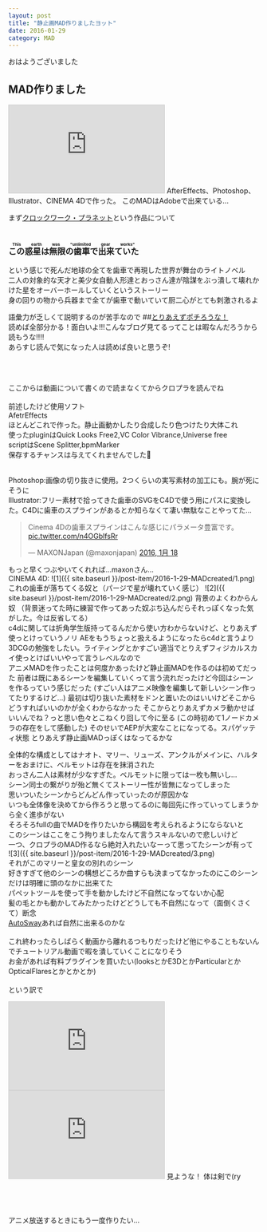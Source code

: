 ```yaml
---
layout: post
title: "静止画MAD作りましたヨット"
date: 2016-01-29
category: MAD
---
```


おはようございました  

## MAD作りました  
<iframe width="312" height="176" src="http://ext.nicovideo.jp/thumb/sm28100135" scrolling="no" style="border:solid 1px #CCC;" frameborder="0"><a href="http://www.nicovideo.jp/watch/sm28100135">【ニコニコ動画】【静止画MAD】 時計仕掛けの惑星 【クロックワーク・プラネット】</a></iframe>  
AfterEffects、Photoshop、Illustrator、CINEMA 4Dで作った。  
このMADはAdobeで出来ている...

まず[クロックワーク・プラネット](http://lanove.kodansha.co.jp/official/clopla/)という作品について  
<br>

### <ruby>この惑星は無限の歯車で出来ていた<rp>（</rp><rt>This earth was "unlimited gear works"</rt><rp>）</rp></ruby>
という感じで死んだ地球の全てを歯車で再現した世界が舞台のライトノベル  
二人の対象的な天才と美少女自動人形達とおっさん達が陰謀をぶっ潰して壊れかけた星をオーバーホールしていくというストーリー  
身の回りの物から兵器まで全てが歯車で動いていて厨二心がとても刺激されるよ  

語彙力が乏しくて説明するのが苦手なので
##[とりあえずポチろうな！](http://www.amazon.co.jp/dp/4063752933/ref=cm_sw_r_tw_dp_L10Qwb1Q0KFE7)  
読めば全部分かる！面白いよ!!!こんなブログ見てるってことは暇なんだろうから読もうな!!!!  
あらすじ読んで気になった人は読めば良いと思うぞ!

<br><br>


ここからは動画について書くので読まなくてからクロプラを読んでね  
<br>
前述したけど使用ソフト  
AfetrEffects    
ほとんどこれで作った。静止画動かしたり合成したり色つけたり大体これ  
使ったpluginはQuick Looks Free2,VC Color Vibrance,Universe free    
scriptはScene Splitter,bpmMarker   
保存するチャンスは与えてくれませんでした💢
  
<br>
Photoshop:画像の切り抜きに使用。2つくらいの実写素材の加工にも。腕が死にそうに  
<br>
Illustrator:フリー素材で拾ってきた歯車のSVGをC4Dで使う用にパスに変換した。C4Dに歯車のスプラインがあるとか知らなくて凄い無駄なことやってた...  
<blockquote class="twitter-tweet" lang="ja"><p lang="ja" dir="ltr">Cinema 4Dの歯車スプラインはこんな感じにパラメータ豊富です。 <a href="https://t.co/n4OGblfsRr">pic.twitter.com/n4OGblfsRr</a></p>&mdash; MAXONJapan (@maxonjapan) <a href="https://twitter.com/maxonjapan/status/688945028480172033">2016, 1月 18</a></blockquote>
<script async src="//platform.twitter.com/widgets.js" charset="utf-8"></script>  
もっと早くつぶやいてくれれば...maxonさん...   
<br>
CINEMA 4D:  
![1]({{ site.baseurl }}/post-item/2016-1-29-MADcreated/1.png)  
これの歯車が落ちてくる奴と（パージで星が壊れていく感じ）  
![2]({{ site.baseurl }}/post-item/2016-1-29-MADcreated/2.png)  
背景のよくわからん奴  
（背景迷ってた時に練習で作ってあった奴ぶち込んだらそれっぽくなった気がした。今は反省してる）    
<br>
c4dに関しては折角学生版持ってるんだから使い方わからないけど、とりあえず使っとけっていうノリ  
AEをもうちょっと扱えるようになったらc4dと言うより3DCGの勉強をしたい。ライティングとかすごい適当でとりえずフィジカルスカイ使っとけばいいやって言うレベルなので 
<br>
アニメMADを作ったことは何度かあったけど静止画MADを作るのは初めてだった  
前者は既にあるシーンを編集していくって言う流れだったけど今回はシーンを作るっていう感じだった  
(すごい人はアニメ映像を編集して新しいシーン作ってたりするけど...)  
最初は切り抜いた素材をドンと置いたのはいいけどそこからどうすればいいのかが全くわからなかった  
そこからとりあえずカメラ動かせばいいんでね？っと思い色々とこねくり回して今に至る
(この時初めて1ノードカメラの存在をして感動した)  
そのせいでAEPが大変なことになってる。スパゲッティ状態  
とりあえず静止画MADっぽくはなってるかな  
<br>

全体的な構成としてはナオト、マリー、リューズ、アンクルがメインに、ハルターをおまけに、ベルモットは存在を抹消された  
おっさん二人は素材が少なすぎた。ベルモットに限っては一枚も無いし...  
シーン同士の繋がりが殆ど無くてストーリー性が皆無になってしまった  
思いついたシーンからどんどん作っていったのが原因かな  
いつも全体像を決めてから作ろうと思ってるのに毎回先に作っていってしまうから全く進歩がない  
そろそろfullの曲でMADを作りたいから構図を考えられるようにならないと
<br>
このシーンはここをこう拘りましたなんて言うスキルないので悲しいけど  
一つ、クロプラのMAD作るなら絶対入れたいなーって思ってたシーンが有って  
![3]({{ site.baseurl }}/post-item/2016-1-29-MADcreated/3.png)  
それがこのマリーと皇女の別れのシーン  
好きすぎて他のシーンの構想どころか曲すらも決まってなかったのにこのシーンだけは明確に頭のなかに出来てた  
パペットツールを使って手を動かしたけど不自然になってないか心配  
髪の毛とかも動かしてみたかったけどどうしても不自然になって（面倒くさくて）断念  
[AutoSway](http://www.flashbackj.com/aescripts/autosway/)あれば自然に出来るのかな  
<br>
これ終わったらしばらく動画から離れるつもりだったけど他にやることもないんでチュートリアル動画で暇を潰していくことになりそう  
お金があれば有料プラグインを買いたい(looksとかE3DとかParticularとかOpticalFlaresとかとかとか)  
<br>
という訳で  
<iframe width="312" height="176" src="http://live.nicovideo.jp/embed/lv249585925" scrolling="no" style="border:solid 1px #d0d0d0; background-color: #f6f6f6;" frameborder="0"><a href="http://live.nicovideo.jp/watch/lv249585925">ニコニコアニメスペシャル「Fate/stay night [Unlimited Blade Works]」#00 - #12一挙放送</a></iframe><iframe width="312" height="176" src="http://live.nicovideo.jp/embed/lv249586527" scrolling="no" style="border:solid 1px #d0d0d0; background-color: #f6f6f6;" frameborder="0"><a href="http://live.nicovideo.jp/watch/lv249586527">ニコニコアニメスペシャル「Fate/stay night [Unlimited Blade Works]」#13 - #25一挙放送</a></iframe>  
見ような！  
体は剣で(ry
<br><br><br><br><br>
アニメ放送するときにもう一度作りたい...

